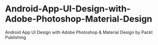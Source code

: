 # Android-App-UI-Design-with-Adobe-Photoshop-Material-Design
Android App UI Design with Adobe Photoshop &amp; Material Design by Packt Publishing
